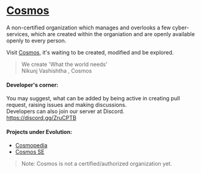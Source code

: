 # [Cosmos](https://cosmos-in.web.app/)
A non-certified organization which manages and overlooks a few cyber-services, 
which are created within the organiation and are openly available openly to every person.

Visit [Cosmos](https://cosmos-in.web.app/), it's waiting to be created, modified and be explored. 

>We create 'What the world needs' <br/>Nikunj Vashishtha , Cosmos 

#### Developer's corner: 
You may suggest, what can be added by being active in creating pull request, raising issues and making discussions.  
Developers can also join our server at Discord.   
https://discord.gg/ZruCPTB

#### Projects under Evolution:
- [Cosmopedia](https://cosmopedia-in.web.app)
- [Cosmos SE](https://cosmos-in.web.app)
>Note: Cosmos is not a certified/authorized organization yet.
